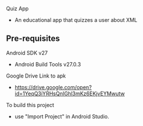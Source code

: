 Quiz App
- An educational app that quizzes a user about XML



Pre-requisites
--------------

Android SDK v27
- Android Build Tools v27.0.3

Google Drive Link to apk 
- https://drive.google.com/open?id=1YeqQ3iYRHsQnIGhl3mKz6EKjvEYMwutw


To build this project
- use "Import Project" in Android Studio.
